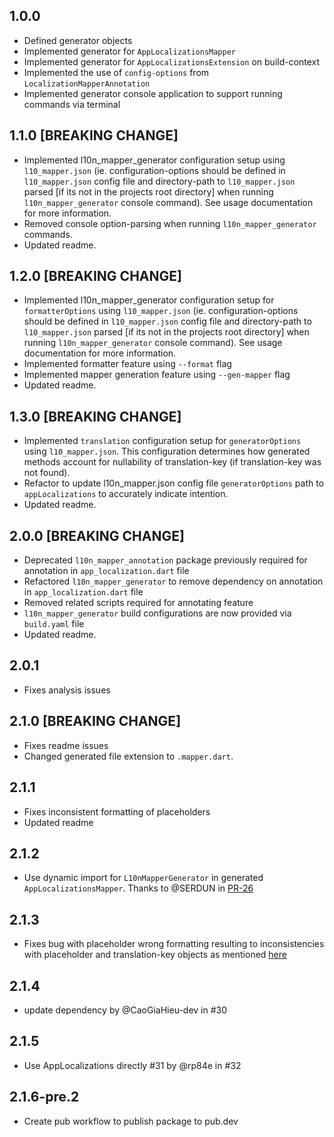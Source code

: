 ## 1.0.0

* Defined generator objects
* Implemented generator for `AppLocalizationsMapper`
* Implemented generator for `AppLocalizationsExtension` on build-context
* Implemented the use of `config-options` from `LocalizationMapperAnnotation`
* Implemented generator console application to support running commands via terminal

## 1.1.0 [BREAKING CHANGE]

* Implemented l10n_mapper_generator configuration setup using `l10_mapper.json` (ie. configuration-options should be defined in `l10_mapper.json` config file and directory-path to `l10_mapper.json` parsed [if its not in the projects root directory] when running `l10n_mapper_generator` console command). See usage documentation for more information.
* Removed console option-parsing when running `l10n_mapper_generator` commands.
* Updated readme.

## 1.2.0 [BREAKING CHANGE]

* Implemented l10n_mapper_generator configuration setup for `formatterOptions` using `l10_mapper.json` (ie. configuration-options should be defined in `l10_mapper.json` config file and directory-path to `l10_mapper.json` parsed [if its not in the projects root directory] when running `l10n_mapper_generator` console command). See usage documentation for more information.
* Implemented formatter feature using `--format` flag
* Implemented mapper generation feature using `--gen-mapper` flag
* Updated readme.

## 1.3.0 [BREAKING CHANGE]

* Implemented `translation` configuration setup for `generatorOptions` using `l10_mapper.json`. This configuration determines how generated methods account for nullability of translation-key (if translation-key was not found).
* Refactor to update l10n_mapper.json config file `generatorOptions` path to `appLocalizations` to accurately indicate intention.
* Updated readme.

## 2.0.0 [BREAKING CHANGE]

* Deprecated `l10n_mapper_annotation` package previously required for annotation in `app_localization.dart` file
* Refactored `l10n_mapper_generator` to remove dependency on annotation in `app_localization.dart` file
* Removed related scripts required for annotating feature
* `l10n_mapper_generator` build configurations are now provided via `build.yaml` file
* Updated readme.

## 2.0.1

* Fixes analysis issues

## 2.1.0 [BREAKING CHANGE]

* Fixes readme issues
* Changed generated file extension to `.mapper.dart`.

## 2.1.1

* Fixes inconsistent formatting of placeholders
* Updated readme

## 2.1.2

* Use dynamic import for `L10nMapperGenerator` in generated `AppLocalizationsMapper`. Thanks to @SERDUN in [PR-26](https://github.com/kwado-tech/l10n_mapper/pull/26)

## 2.1.3

* Fixes bug with placeholder wrong formatting resulting to inconsistencies with placeholder and translation-key objects as mentioned [here](https://github.com/kwado-tech/l10n_mapper/issues/25)

## 2.1.4

* update dependency by @CaoGiaHieu-dev in #30

## 2.1.5

* Use AppLocalizations directly #31 by @rp84e in #32

## 2.1.6-pre.2

* Create pub workflow to publish package to pub.dev
